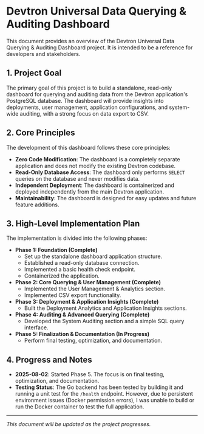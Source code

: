 # Devtron Universal Data Querying & Auditing Dashboard

This document provides an overview of the Devtron Universal Data Querying & Auditing Dashboard project. It is intended to be a reference for developers and stakeholders.

## 1. Project Goal

The primary goal of this project is to build a standalone, read-only dashboard for querying and auditing data from the Devtron application's PostgreSQL database. The dashboard will provide insights into deployments, user management, application configurations, and system-wide auditing, with a strong focus on data export to CSV.

## 2. Core Principles

The development of this dashboard follows these core principles:

*   **Zero Code Modification**: The dashboard is a completely separate application and does not modify the existing Devtron codebase.
*   **Read-Only Database Access**: The dashboard only performs `SELECT` queries on the database and never modifies data.
*   **Independent Deployment**: The dashboard is containerized and deployed independently from the main Devtron application.
*   **Maintainability**: The dashboard is designed for easy updates and future feature additions.

## 3. High-Level Implementation Plan

The implementation is divided into the following phases:

*   **Phase 1: Foundation (Complete)**
    *   Set up the standalone dashboard application structure.
    *   Established a read-only database connection.
    *   Implemented a basic health check endpoint.
    *   Containerized the application.
*   **Phase 2: Core Querying & User Management (Complete)**
    *   Implemented the User Management & Analytics section.
    *   Implemented CSV export functionality.
*   **Phase 3: Deployment & Application Insights (Complete)**
    *   Built the Deployment Analytics and Application Insights sections.
*   **Phase 4: Auditing & Advanced Querying (Complete)**
    *   Developed the System Auditing section and a simple SQL query interface.
*   **Phase 5: Finalization & Documentation (In Progress)**
    *   Perform final testing, optimization, and documentation.

## 4. Progress and Notes

*   **2025-08-02**: Started Phase 5. The focus is on final testing, optimization, and documentation.
*   **Testing Status**: The Go backend has been tested by building it and running a unit test for the `/health` endpoint. However, due to persistent environment issues (Docker permission errors), I was unable to build or run the Docker container to test the full application.

---
*This document will be updated as the project progresses.*
